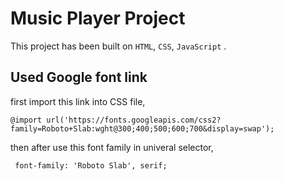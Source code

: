 # Music Player Project

This project has been built on `HTML`, `CSS`, `JavaScript` . 

## Used Google font link
first import this link into CSS file, 
```
@import url('https://fonts.googleapis.com/css2?family=Roboto+Slab:wght@300;400;500;600;700&display=swap');
```
then after use this font family in univeral selector, 
```
 font-family: 'Roboto Slab', serif;
```
